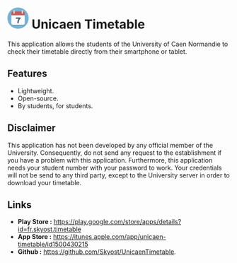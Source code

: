 # <img src="https://github.com/Skyost/UnicaenTimetable/blob/master/icon.svg" height="48px" width="48px" title="Icon" alt="Icon"/> Unicaen Timetable
This application allows the students of the University of Caen Normandie to check their timetable directly from their smartphone or tablet.


## Features
- Lightweight.
- Open-source.
- By students, for students.

## Disclaimer
This application has not been developed by any official member of the University. Consequently, do not send any request to the establishment if you have a problem with this application.
Furthermore, this application needs your student number with your password to work. Your credentials will not be send to any third party, except to the University server in order to download your timetable.

## Links

- **Play Store :** https://play.google.com/store/apps/details?id=fr.skyost.timetable
- **App Store :** https://itunes.apple.com/app/unicaen-timetable/id1500430215
- **Github :** https://github.com/Skyost/UnicaenTimetable.
